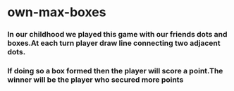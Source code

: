 # own-max-boxes
### In our childhood we played this game with our friends dots and boxes.At each turn player draw line connecting two adjacent dots.
### If doing so a box formed then the player will score a point.The winner will be the player who secured more points
